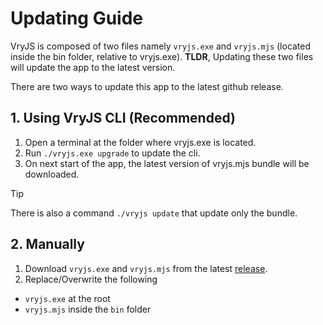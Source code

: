 # Updating Guide

VryJS is composed of two files namely `vryjs.exe` and `vryjs.mjs` (located inside the bin folder, relative to vryjs.exe). **TLDR**, Updating these two files will update the app to the latest version.

There are two ways to update this app to the latest github release.

## 1. Using VryJS CLI (Recommended)

1. Open a terminal at the folder where vryjs.exe is located.
2. Run `./vryjs.exe upgrade` to update the cli.
3. On next start of the app, the latest version of vryjs.mjs bundle will be downloaded.

> [!TIP]
> There is also a command `./vryjs update` that update only the bundle.

## 2. Manually

1. Download `vryjs.exe` and `vryjs.mjs` from the latest [release](https://github.com/tanishqmanuja/valorant-rank-yoinker-js/releases/).
2. Replace/Overwrite the following
  - `vryjs.exe` at the root
  - `vryjs.mjs` inside the `bin` folder
